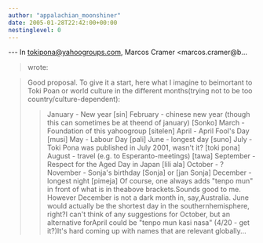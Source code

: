```yaml
---
author: "appalachian_moonshiner"
date: 2005-01-28T22:42:00+00:00
nestinglevel: 0
---
```

\---
 In [tokipona@yahoogroups.com](mailto://tokipona@yahoogroups.com), Marcos Cramer <marcos.cramer@b...
>wrote:

> Good proposal. To give it a start, here what I imagine to beimortant to Toki Poan or world culture in the different months(trying not to be too country/culture-dependent):
>> January - New year \[sin\]
> February - chinese new year (though this can sometimes be at theend of january) \[Sonko\]
> March - Foundation of this yahoogroup \[sitelen\]
> April - April Fool's Day \[musi\]
> May - Labour Day \[pali\]
> June - longest day \[suno\]
> July - Toki Pona was published in July 2001, wasn't it? \[toki pona\]
> August - travel (e.g. to Esperanto-meetings) \[tawa\]
> September - Respect for the Aged Day in Japan \[lili ala\]
> October - ?
> November - Sonja's birthday \[Sonja\] or \[jan Sonja\]
> December - longest night \[pimeja\]
>> Of course, one always adds "tenpo mun" in front of what is in theabove brackets.Sounds good to me. However December is not a dark month in, say,Australia. June would actually be the shortest day in the southernhemisphere, right?I can't think of any suggestions for October, but an alternative forApril could be "tenpo mun kasi nasa" (4/20 - get it?)It's hard coming up with names that are relevant globally...